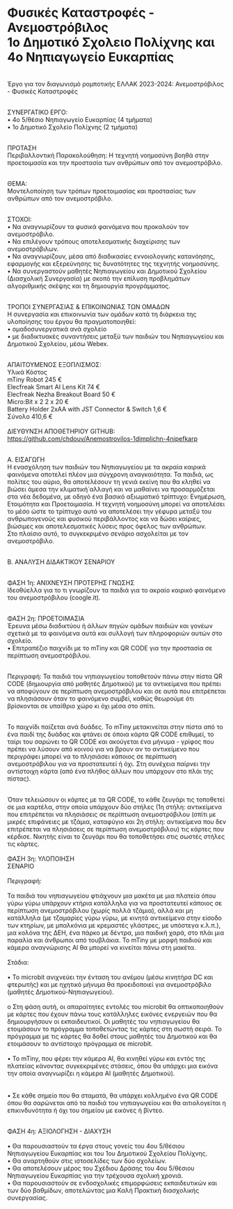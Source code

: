 # Φυσικές Καταστροφές - Ανεμοστρόβιλος<br>1ο Δημοτικό Σχολειο Πολίχνης και 4ο Νηπιαγωγείο Ευκαρπίας<BR>
<BR>Έργο για τον διαγωνισμό ρομποτικής ΕΛΛΑΚ 2023-2024: Ανεμοστρόβιλος - Φυσικές Καταστροφές

<br>ΣΥΝΕΡΓΑΤΙΚΟ ΕΡΓΟ:
<br>•	4ο 5/θέσιο Νηπιαγωγείο Ευκαρπίας (4 τμήματα)
<br>•	1ο Δημοτικό Σχολείο Πολίχνης (2 τμήματα)

<br>ΠΡΟΤΑΣΗ
<br>Περιβαλλοντική Παρακολούθηση: Η τεχνητή νοημοσύνη βοηθά στην προετοιμασία και την προστασία των ανθρώπων από τον ανεμοστρόβιλο.

<br>ΘΕΜΑ: 
<br>Μοντελοποίηση των τρόπων προετοιμασίας και προστασίας των ανθρώπων από τον ανεμοστρόβιλο.

<br>ΣΤΟΧΟΙ:
<br>•	Να αναγνωρίζουν τα φυσικά φαινόμενα που προκαλούν τον ανεμοστρόβιλο.
<br>•	Να επιλέγουν τρόπους αποτελεσματικής διαχείρισης των ανεμοστρόβιλων.
<br>•	Να αναγνωρίζουν, μέσα από διαδικασίες εννοιολογικής κατανόησης, εφαρμογής και εξερεύνησης τις δυνατότητες της τεχνητής νοημοσύνης.
<br>•	Να συνεργαστούν μαθητές Νηπιαγωγείου και Δημοτικού Σχολείου (Διασχολική Συνεργασία) με σκοπό την επίλυση προβλημάτων αλγοριθμικής σκέψης και τη δημιουργία προγράμματος. 

<br>ΤΡΟΠΟΙ ΣΥΝΕΡΓΑΣΙΑΣ & ΕΠΙΚΟΙΝΩΝΙΑΣ ΤΩΝ ΟΜΑΔΩΝ
<br>Η συνεργασία και επικοινωνία των ομάδων κατά τη διάρκεια της υλοποίησης του έργου θα πραγματοποιηθεί:
<br>•	ομαδοσυνεργατικά ανά σχολείο
<br>•	με διαδικτυακές συναντήσεις μεταξύ των παιδιών του Νηπιαγωγείου και Δημοτικού Σχολείου, μέσω Webex.

<br>ΑΠΑΙΤΟΥΜΕΝΟΣ ΕΞΟΠΛΙΣΜΟΣ:
<br>Υλικά	Κόστος
<br>mTiny Robot	245 €
<br>Elecfreak Smart AI Lens Kit	74 €
<br>Elecfreak Nezha Breakout Board	50 €
<br>Micro:Bit x 2	2 x 20 €
<br>Battery Holder 2xAA with JST Connector & Switch	1,6 €
<br>Σύνολο	410,6 €
<br><br>ΔΙΕΥΘΥΝΣΗ ΑΠΟΘΕΤΗΡΙΟΥ GITHUB:
<br>https://github.com/chdouv/Anemostrovilos-1dimplichn-4nipefkarp

<br>Α. ΕΙΣΑΓΩΓΗ
<br>Η ενασχόληση των παιδιών του Νηπιαγωγείου με τα ακραία καιρικά φαινόμενα αποτελεί πλέον μια σύγχρονη αναγκαιότητα. Τα παιδιά, ως πολίτες του αύριο, θα αποτελέσουν τη γενιά εκείνη που θα κληθεί να βιώσει άμεσα την κλιματική́ αλλαγή και να μαθαίνει να προσαρμόζεται στα νέα δεδομένα, με οδηγό ένα βασικό αξιωματικό τρίπτυχο: Ενημέρωση, Ετοιμότητα και Προετοιμασία. Η τεχνητή νοημοσύνη μπορεί να αποτελέσει το μέσο ώστε το τρίπτυχο αυτό να αποτελέσει την γέφυρα μεταξύ του ανθρωπογενούς και φυσικού περιβάλλοντος και να δώσει καίριες, βιώσιμες και αποτελεσματικές λύσεις προς όφελος των ανθρώπων.
<br>Στο πλαίσιο αυτό, το συγκεκριμένο σενάριο ασχολείται με τον ανεμοστρόβιλο.

<br>Β. ΑΝΑΛΥΣΗ ΔΙΔΑΚΤΙΚΟΥ ΣΕΝΑΡΙΟΥ

<br>ΦΑΣΗ 1η: ΑΝΙΧΝΕΥΣΗ ΠΡΟΤΕΡΗΣ ΓΝΩΣΗΣ 
<br>Ιδεοθύελλα για το τι γνωρίζουν τα παιδιά για το ακραίο καιρικό φαινόμενο του ανεμοστρόβιλου (coogle.it). 

<br>ΦΑΣΗ 2η: ΠΡΟΕΤΟΙΜΑΣΙΑ
<br>Έρευνα μέσω διαδικτύου ή άλλων πηγών ομάδων παιδιών και γονέων σχετικά με τα φαινόμενα αυτά και συλλογή των πληροφοριών αυτών στο σχολείο.
<br>•	Επιτραπέζιο παιχνίδι με το mTiny και QR CODE για την προστασία σε περίπτωση ανεμοστρόβιλου.

<br>Περιγραφή: Τα παιδιά του νηπιαγωγείου τοποθετούν πάνω στην πίστα QR CODE (δημιουργία από μαθητές Δημοτικού) με τα αντικείμενα που πρέπει να αποφύγουν σε περίπτωση ανεμοστρόβιλου και σε αυτά που επιτρέπεται να πλησιάσουν όταν το φαινόμενο συμβεί, καθώς θεωρούμε ότι βρίσκονται σε υπαίθριο χώρο κι όχι μέσα στο σπίτι. 

<br>Το παιχνίδι παίζεται ανά δυάδες. Το mTiny μετακινείται στην πίστα από το ένα παιδί της δυάδας και φτάνει σε όποια κάρτα QR CODE επιθυμεί, το ταίρι του σαρώνει το QR CODE και ακούγεται ένα μήνυμα - γρίφος που πρέπει να λύσουν από κοινού για να βρουν αν το αντικείμενο που περιγράφει μπορεί να το πλησιάσει κάποιος σε περίπτωση ανεμοστρόβιλου για να προστατευτεί ή όχι. Στη συνέχεια παίρνει την αντίστοιχη κάρτα (από ένα πλήθος άλλων που υπάρχουν στο πλάι της πίστας). 

<br>Όταν τελειώσουν οι κάρτες με τα QR CODE, το κάθε ζευγάρι τις τοποθετεί σε μια καρτέλα, στην οποία υπάρχουν δύο στήλες (1η στήλη: αντικείμενα που επιτρέπεται να πλησιάσεις σε περίπτωση ανεμοστρόβιλου (σπίτι με μικρές επιφάνειες με τζάμια, καταφύγιο και 2η στήλη: αντικείμενα που δεν επιτρέπεται να πλησιάσεις σε περίπτωση ανεμοστρόβιλου) τις κάρτες που κέρδισε. Νικητής είναι το ζευγάρι που θα τοποθετήσει στις σωστές στήλες τις κάρτες.
<br><br>ΦΑΣΗ 3η: ΥΛΟΠΟΙΗΣΗ
<br>ΣΕΝΑΡΙΟ 
<br><br>Περιγραφή:
<br><br>Τα παιδιά του νηπιαγωγείου φτιάχνουν μια μακέτα με μια πλατεία όπου γύρω γύρω υπάρχουν κτήρια κατάλληλα για να προστατευτεί κάποιος σε περίπτωση ανεμοστρόβιλου (χωρίς πολλά τζάμια), αλλά και μη κατάλληλα (με τζαμαρίες γύρω γύρω, με κινητά αντικείμενα στην είσοδο των κτηρίων, με μπαλκόνια με κρεμαστές γλάστρες, με υπόστεγα κ.λ.π.), μια κολόνα της ΔΕΗ, ένα πάρκο με δέντρα, μια παιδική χαρά, στο πλάι μια παραλία και άνθρωποι από τουβλάκια. Το mTiny με μορφή παιδιού και κάμερα αναγνώρισης Al θα μπορεί να κινείται πάνω στη μακέτα.
<br><br>Στάδια:
<br><br>•	Το microbit ανιχνεύει την ένταση του ανέμου (μέσω κινητήρα DC και φτερωτής) και με ηχητικό μήνυμα θα προειδοποιεί για ανεμοστρόβιλο (μαθητές Δημοτικού-Νηπιαγωγείου).
<br><br>o	Στη φάση αυτή, οι απαραίτητες εντολές του microbit θα οπτικοποιηθούν με κάρτες που έχουν πάνω τους κατάλληλες εικόνες ενεργειών που θα δημιουργήσουν οι εκπαιδευτικοί. Οι μαθητές του νηπιαγωγείου θα ετοιμάσουν το πρόγραμμα τοποθετώντας τις κάρτες στη σωστή σειρά. Το πρόγραμμα με τις κάρτες θα δοθεί στους μαθητές του Δημοτικού και θα ετοιμάσουν το αντίστοιχο πρόγραμμα σε microbit.
<br><br>•	Το mTiny, που φέρει την κάμερα ΑΙ, θα κινηθεί γύρω και εντός της πλατείας κάνοντας συγκεκριμένες στάσεις, όπου θα υπάρχει μια εικόνα την οποία αναγνωρίζει η κάμερα ΑΙ (μαθητές Δημοτικού).  
<br><br>•	Σε κάθε σημείο που θα σταματά, θα υπάρχει κολλημένο ένα QR CODE όπου θα σαρώνεται από τα παιδιά του νηπιαγωγείου και θα αιτιολογείται η επικινδυνότητα ή όχι του σημείου με εικόνες ή βίντεο.

<br>ΦΑΣΗ 4η: ΑΞΙΟΛΟΓΗΣΗ - ΔΙΑΧΥΣΗ<br>
<br>•	Θα παρουσιαστούν τα έργα στους γονείς του 4ου 5/θέσιου Νηπιαγωγείου Ευκαρπίας και του 1ου Δημοτικού Σχολείου Πολίχνης.
<br>•	Θα αναρτηθούν στις ιστοσελίδες των δύο σχολείων.
<br>•	Θα αποτελέσουν μέρος του Σχέδιου Δράσης του 4ου 5/θέσιου Νηπιαγωγείου Ευκαρπίας για την τρέχουσα σχολική χρονιά.
<br>•	Θα παρουσιαστούν σε ενδοσχολικές επιμορφώσεις εκπαιδευτικών και των δύο βαθμίδων, αποτελώντας μια Καλή Πρακτική διασχολικής συνεργασίας.
